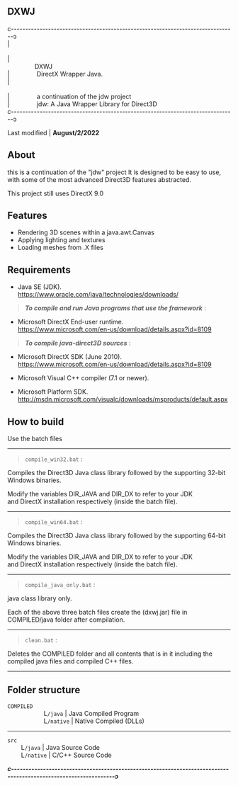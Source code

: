 __DXWJ__
--------
c-------------------------------------------------------------------------------ↄ  
|⠀⠀⠀⠀⠀⠀⠀⠀⠀⠀⠀⠀⠀⠀⠀⠀⠀⠀⠀⠀⠀⠀⠀⠀⠀⠀⠀⠀⠀⠀⠀⠀⠀⠀⠀⠀⠀⠀⠀⠀⠀⠀⠀⠀⠀⠀⠀⠀⠀  
|⠀⠀⠀⠀⠀⠀DXWJ⠀⠀⠀⠀⠀⠀⠀⠀⠀⠀⠀⠀⠀⠀⠀⠀⠀⠀⠀⠀⠀⠀⠀⠀⠀⠀⠀⠀⠀⠀⠀⠀⠀⠀⠀⠀⠀⠀⠀  
|⠀⠀⠀⠀⠀⠀DirectX Wrapper Java.⠀⠀⠀⠀⠀⠀⠀⠀⠀⠀⠀⠀⠀⠀⠀⠀⠀⠀⠀⠀⠀⠀⠀⠀⠀⠀⠀⠀  
|⠀⠀⠀⠀⠀⠀⠀⠀⠀⠀⠀⠀⠀⠀⠀⠀⠀⠀⠀⠀⠀⠀⠀⠀⠀⠀⠀⠀⠀⠀⠀⠀⠀⠀⠀⠀⠀⠀⠀⠀⠀⠀⠀⠀⠀⠀⠀⠀⠀  
|⠀⠀⠀⠀⠀⠀a continuation of the jdw project⠀⠀⠀⠀⠀⠀⠀⠀⠀⠀⠀⠀⠀⠀⠀⠀⠀⠀⠀⠀⠀  
|⠀⠀⠀⠀⠀⠀jdw: A Java Wrapper Library for Direct3D⠀⠀⠀⠀⠀⠀⠀⠀⠀⠀⠀⠀⠀⠀⠀  
c-------------------------------------------------------------------------------ↄ  

Last modified | **August/2/2022**


About
-----
this is a continuation of the "jdw" project It is designed to be
easy to use, with some of the most advanced Direct3D features
abstracted.

This project still uses DirectX 9.0

Features
--------
* Rendering 3D scenes within a java.awt.Canvas  
* Applying lighting and textures  
* Loading meshes from .X files  


Requirements
------------

* Java SE (JDK).  
   https://www.oracle.com/java/technologies/downloads/  

>***To compile and run Java programs that use the framework*** :  
* Microsoft DirectX End-user runtime.  
   https://www.microsoft.com/en-us/download/details.aspx?id=8109  

>***To compile java-direct3D sources*** :  
* Microsoft DirectX SDK (June 2010).  
   https://www.microsoft.com/en-us/download/details.aspx?id=8109  
   
* Microsoft Visual C++ compiler (7.1 or newer).  

* Microsoft Platform SDK. 
   http://msdn.microsoft.com/visualc/downloads/msproducts/default.aspx  


How to build
------------

Use the batch files  
___
>```compile_win32.bat``` :   
  
Compiles the Direct3D Java class library followed by the supporting 32-bit Windows binaries.  

Modify the variables DIR_JAVA and DIR_DX to refer to your JDK  
	and DirectX installation respectively (inside the batch file).  
___	
>```compile_win64.bat``` :  
  
Compiles the Direct3D Java class library followed by the supporting 64-bit Windows binaries.  

Modify the variables DIR_JAVA and DIR_DX to refer to your JDK  
	and DirectX installation respectively (inside the batch file).  
___
>```compile_java_only.bat``` :   

  java class library only.

Each of the above three batch files create the (dxwj.jar) file in COMPILED/java folder
after compilation.  
___
>```clean.bat``` :  

Deletes the COMPILED folder and all contents that is in it including the compiled java files and compiled C++ files.  
___	


Folder structure
----------------
```COMPILED```  
⠀⠀⠀⠀⠀⠀⠀⠀L```/java```  | Java Compiled Program  
⠀⠀⠀⠀⠀⠀⠀⠀L```/native``` | Native Compiled (DLLs)  
___
```src```  
⠀⠀⠀L```/java```  | Java Source Code  
⠀⠀⠀L```/native``` | C/C++ Source Code  
  
___c----------------------------------------------------------------------------------------------------------------ↄ___
